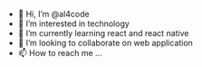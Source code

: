 - 👋 Hi, I’m @al4code
- 👀 I’m interested in technology 
- 🌱 I’m currently learning react and react native
- 💞️ I’m looking to collaborate on web application  
- 📫 How to reach me ...

<!---
al4code/al4code is a ✨ special ✨ repository because its `README.md` (this file) appears on your GitHub profile.
You can click the Preview link to take a look at your changes.
--->
